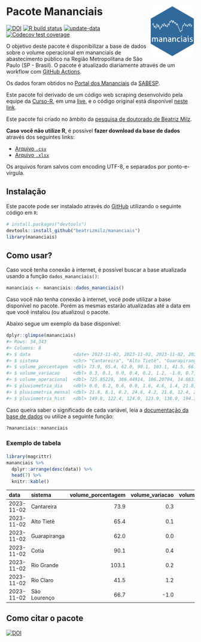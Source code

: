 
<!-- README.md is generated from README.Rmd. Please edit that file -->

# Pacote Mananciais <img src="man/figures/hexlogo.png" align="right" width = "120px"/>

<!-- badges: start -->

[![DOI](https://zenodo.org/badge/DOI/10.5281/zenodo.4733056.svg)](https://doi.org/10.5281/zenodo.4733056)
[![R build
status](https://github.com/beatrizmilz/mananciais/workflows/R-CMD-check/badge.svg)](https://github.com/beatrizmilz/mananciais/actions)
[![update-data](https://github.com/beatrizmilz/mananciais/actions/workflows/2-update_data.yaml/badge.svg)](https://github.com/beatrizmilz/mananciais/actions/workflows/2-update_data.yaml)
[![Codecov test
coverage](https://codecov.io/gh/beatrizmilz/mananciais/branch/master/graph/badge.svg)](https://codecov.io/gh/beatrizmilz/mananciais?branch=master)
<!-- badges: end -->

O objetivo deste pacote é disponibilizar a base de dados sobre o volume
operacional em mananciais de abastecimento público na Região
Metropolitana de São Paulo (SP - Brasil). O pacote é atualizado
diariamente através de um workflow com [GitHub
Actions](https://github.com/beatrizmilz/mananciais/actions).

Os dados foram obtidos no [Portal dos
Mananciais](http://mananciais.sabesp.com.br/Situacao) da
[SABESP](http://site.sabesp.com.br/site/Default.aspx).

Este pacote foi derivado de um código web scraping desenvolvido pela
equipe da [Curso-R](https://www.curso-r.com/), em uma
[live](https://youtu.be/jvZIxrMmOcQ), e o código original está
disponível [neste
link](https://github.com/curso-r/lives/blob/master/drafts/20200730_scraper_sabesp.R).

Este pacote foi criado no âmbito da [pesquisa de doutorado de Beatriz
Milz](https://beatrizmilz.github.io/tese/).

**Caso você não utilize R**, é possível **fazer download da base de
dados** através dos seguintes links:

- [Arquivo
  `.csv`](https://github.com/beatrizmilz/mananciais/raw/master/inst/extdata/mananciais.csv)
- [Arquivo
  `.xlsx`](https://github.com/beatrizmilz/mananciais/blob/master/inst/extdata/mananciais.xlsx?raw=true)

Os arquivos foram salvos com encoding UTF-8, e separados por
ponto-e-vírgula.

## Instalação

Este pacote pode ser instalado através do [GitHub](https://github.com/)
utilizando o seguinte código em `R`:

``` r
# install.packages("devtools")
devtools::install_github("beatrizmilz/mananciais")
library(mananciais)
```

## Como usar?

Caso você tenha conexão à internet, é possível buscar a base atualizada
usando a função `dados_mananciais()`:

``` r
mananciais <- mananciais::dados_mananciais() 
```

Caso você não tenha conexão à internet, você pode utilizar a base
disponível no pacote. Porém as mesmas estarão atualizadas até a data em
que você instalou (ou atualizou) o pacote.

Abaixo segue um exemplo da base disponível:

``` r
dplyr::glimpse(mananciais)
#> Rows: 54,343
#> Columns: 8
#> $ data                <date> 2023-11-02, 2023-11-02, 2023-11-02, 2023-11-02, 2…
#> $ sistema             <chr> "Cantareira", "Alto Tietê", "Guarapiranga", "Cotia…
#> $ volume_porcentagem  <dbl> 73.9, 65.4, 62.0, 90.1, 103.1, 41.5, 66.7, 73.6, 6…
#> $ volume_variacao     <dbl> 0.3, 0.1, 0.0, 0.4, 0.2, 1.2, -1.0, 0.7, 0.1, 0.4,…
#> $ volume_operacional  <dbl> 725.85228, 366.44914, 106.20794, 14.86311, 115.649…
#> $ pluviometria_dia    <dbl> 0.0, 0.2, 0.6, 0.0, 1.6, 4.6, 1.4, 21.8, 7.9, 7.6,…
#> $ pluviometria_mensal <dbl> 21.8, 8.1, 8.2, 24.6, 4.2, 21.8, 12.4, 21.8, 7.9, …
#> $ pluviometria_hist   <dbl> 149.8, 122.4, 124.0, 123.9, 138.0, 194.3, 150.4, 1…
```

Caso queira saber o significado de cada variável, leia a [documentação
da base de
dados](https://beatrizmilz.github.io/mananciais/reference/mananciais.html)
ou utilize a seguinte função:

``` r
?mananciais::mananciais
```

### Exemplo de tabela

``` r
library(magrittr)
mananciais %>% 
  dplyr::arrange(desc(data)) %>% 
  head(7) %>%
  knitr::kable()
```

| data       | sistema      | volume_porcentagem | volume_variacao | volume_operacional | pluviometria_dia | pluviometria_mensal | pluviometria_hist |
|:-----------|:-------------|-------------------:|----------------:|-------------------:|-----------------:|--------------------:|------------------:|
| 2023-11-02 | Cantareira   |               73.9 |             0.3 |          725.85228 |              0.0 |                21.8 |             149.8 |
| 2023-11-02 | Alto Tietê   |               65.4 |             0.1 |          366.44914 |              0.2 |                 8.1 |             122.4 |
| 2023-11-02 | Guarapiranga |               62.0 |             0.0 |          106.20794 |              0.6 |                 8.2 |             124.0 |
| 2023-11-02 | Cotia        |               90.1 |             0.4 |           14.86311 |              0.0 |                24.6 |             123.9 |
| 2023-11-02 | Rio Grande   |              103.1 |             0.2 |          115.64911 |              1.6 |                 4.2 |             138.0 |
| 2023-11-02 | Rio Claro    |               41.5 |             1.2 |            5.66770 |              4.6 |                21.8 |             194.3 |
| 2023-11-02 | São Lourenço |               66.7 |            -1.0 |           59.24527 |              1.4 |                12.4 |             150.4 |

## Como citar o pacote

[![DOI](https://zenodo.org/badge/DOI/10.5281/zenodo.4733056.svg)](https://doi.org/10.5281/zenodo.4733056)
